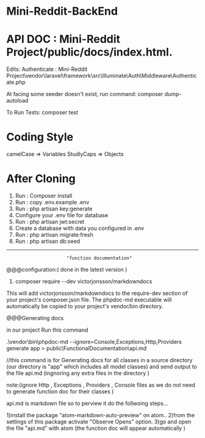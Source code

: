 # Mini-Reddit-BackEnd

# API DOC : Mini-Reddit Project/public/docs/index.html.

Edits:
Authenticate : Mini-Reddit Project\vendor\laravel\framework\src\Illuminate\Auth\Middleware\Authenticate.php

At facing some seeder doesn't exist, run command: composer dump-autoload

To Run Tests: composer test

# Coding Style
camelCase => Variables
StudlyCaps => Objects

# After Cloning
1) Run : Composer install
2) Run : copy .env.example .env
3) Run : php artisan key:generate
4) Configure your .env file for database
5) Run : php artisan jwt:secret
6) Create a database with data you configured in .env
7) Run : php artisan migrate:fresh
8) Run : php artisan db:seed

**************************************************************

                          "function documentation"

@@@configuration:( done in the latest version  )

  1) composer require --dev victorjonsson/markdowndocs

  This will add victorjonsson/markdowndocs to the require-dev section of your project's composer.json file. The phpdoc-md executable 	will automatically be copied to your project's vendor/bin directory.


@@@Generating docs

   in our project Run this command

  .\vendor\bin\phpdoc-md --ignore=Console,Exceptions,Http,Providers generate app > public\FunctionalDocumentation\api.md

  //this command is for Generating docs for all classes in a source directory (our directory is "app" which includes all model classes) and send output to the file api.md (ingnoring any extra files in the directory )

  note:(ignore Http , Exceptions , Providers , Console files as we do not need to generate function doc for their classes )

  api.md is markdown file so to perview it do the follwoing steps...

   1)install the package "atom-markdown-auto-preview" on atom..
   2)from the settings of this package activate "Observe Opens" option.
   3)go and open the file "api.md" with atom (the function doc will appear automatically )
